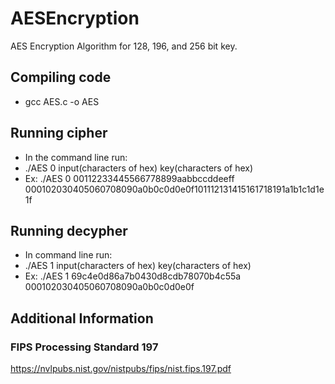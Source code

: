 # AESEncryption
AES Encryption Algorithm for 128, 196, and 256 bit key.

## Compiling code
* gcc AES.c -o AES

## Running cipher
* In the command line run:
* ./AES 0 input(characters of hex) key(characters of hex)
* Ex:  ./AES 0 00112233445566778899aabbccddeeff 000102030405060708090a0b0c0d0e0f101112131415161718191a1b1c1d1e1f

## Running decypher
* In command line run:
* ./AES 1 input(characters of hex) key(characters of hex)
* Ex: ./AES 1 69c4e0d86a7b0430d8cdb78070b4c55a 000102030405060708090a0b0c0d0e0f

## Additional Information 
### FIPS Processing Standard 197
https://nvlpubs.nist.gov/nistpubs/fips/nist.fips.197.pdf
